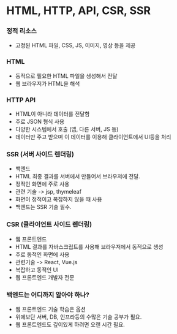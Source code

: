 # HTML, HTTP, API, CSR, SSR

### 정적 리소스
* 고정된 HTML 파일, CSS, JS, 이미지, 영상 등을 제공 

### HTML
* 동적으로 필요한 HTML 파일을 생성해서 전달 
* 웹 브라우저가 HTML을 해석

### HTTP API
* HTML이 아니라 데이터를 전달함
* 주로 JSON 형식 사용
* 다양한 시스템에서 호출 (앱, 다른 서버, JS 등)
* 데이터만 주고 받으며 이 데이터를 이용해 클라이언트에서 UI등을 처리

### SSR (서버 사이드 렌더링)
* 백엔드 
* HTML 최종 결과를 서버에서 만들어서 브라우저에 전달.
* 정적인 화면에 주로 사용
* 관련 기술 -> jsp, thymeleaf
* 화면이 정적이고 복잡하지 않을 때 사용
* 백엔드는 SSR 기술 필수.

### CSR (클라이언트 사이드 렌더링)
* 웹 프론트엔드
* HTML 결과를 자바스크립트를 사용해 브라우저에서 동적으로 생성
* 주로 동적인 화면에 사용
* 관련기술 -> React, Vue.js
* 복잡하고 동적인 UI
* 웹 프론트엔드 개발자 전문

### 백엔드는 어디까지 알아야 하나?
* 웹 프론트엔드 기술 학습은 옵션
* 위에보단 서버, DB, 인프라등의 수많은 기술 공부가 필요.
* 웹 프론트엔드도 깊이있게 하려면 오랜 시간 필요.
